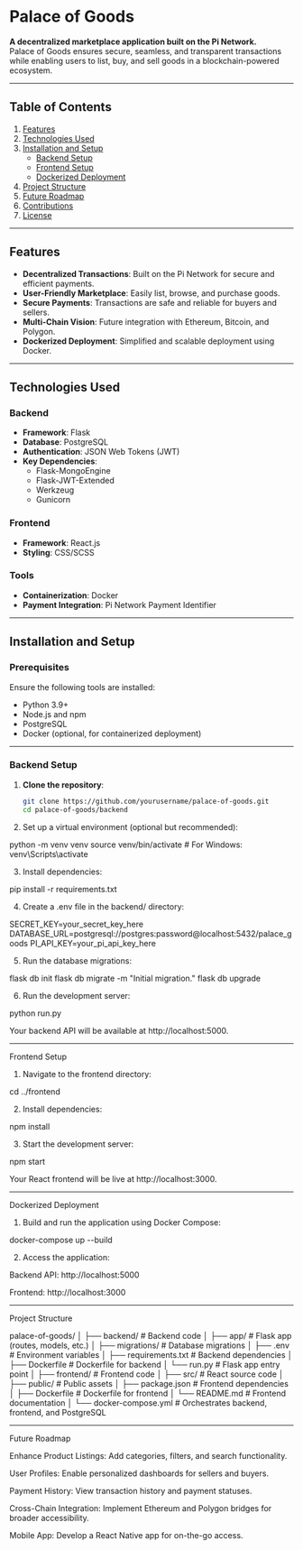 # Palace of Goods

**A decentralized marketplace application built on the Pi Network.**  
Palace of Goods ensures secure, seamless, and transparent transactions while enabling users to list, buy, and sell goods in a blockchain-powered ecosystem.

---

## Table of Contents

1. [Features](#features)
2. [Technologies Used](#technologies-used)
3. [Installation and Setup](#installation-and-setup)
   - [Backend Setup](#backend-setup)
   - [Frontend Setup](#frontend-setup)
   - [Dockerized Deployment](#dockerized-deployment)
4. [Project Structure](#project-structure)
5. [Future Roadmap](#future-roadmap)
6. [Contributions](#contributions)
7. [License](#license)

---

## Features

- **Decentralized Transactions**: Built on the Pi Network for secure and efficient payments.
- **User-Friendly Marketplace**: Easily list, browse, and purchase goods.
- **Secure Payments**: Transactions are safe and reliable for buyers and sellers.
- **Multi-Chain Vision**: Future integration with Ethereum, Bitcoin, and Polygon.
- **Dockerized Deployment**: Simplified and scalable deployment using Docker.

---

## Technologies Used

### Backend
- **Framework**: Flask  
- **Database**: PostgreSQL  
- **Authentication**: JSON Web Tokens (JWT)  
- **Key Dependencies**:  
  - Flask-MongoEngine  
  - Flask-JWT-Extended  
  - Werkzeug  
  - Gunicorn  

### Frontend
- **Framework**: React.js  
- **Styling**: CSS/SCSS  

### Tools
- **Containerization**: Docker  
- **Payment Integration**: Pi Network Payment Identifier  

---

## Installation and Setup

### Prerequisites

Ensure the following tools are installed:
- Python 3.9+
- Node.js and npm
- PostgreSQL
- Docker (optional, for containerized deployment)

---

### Backend Setup

1. **Clone the repository**:
   ```bash
   git clone https://github.com/yourusername/palace-of-goods.git
   cd palace-of-goods/backend
2. Set up a virtual environment (optional but recommended):

python -m venv venv
source venv/bin/activate  # For Windows: venv\Scripts\activate


3. Install dependencies:

pip install -r requirements.txt


4. Create a .env file in the backend/ directory:

SECRET_KEY=your_secret_key_here
DATABASE_URL=postgresql://postgres:password@localhost:5432/palace_goods
PI_API_KEY=your_pi_api_key_here


5. Run the database migrations:

flask db init
flask db migrate -m "Initial migration."
flask db upgrade


6. Run the development server:

python run.py



Your backend API will be available at http://localhost:5000.


---

Frontend Setup

1. Navigate to the frontend directory:

cd ../frontend


2. Install dependencies:

npm install


3. Start the development server:

npm start



Your React frontend will be live at http://localhost:3000.


---

Dockerized Deployment

1. Build and run the application using Docker Compose:

docker-compose up --build


2. Access the application:

Backend API: http://localhost:5000

Frontend: http://localhost:3000





---

Project Structure

palace-of-goods/
│
├── backend/                 # Backend code
│   ├── app/                 # Flask app (routes, models, etc.)
│   ├── migrations/          # Database migrations
│   ├── .env                 # Environment variables
│   ├── requirements.txt     # Backend dependencies
│   ├── Dockerfile           # Dockerfile for backend
│   └── run.py               # Flask app entry point
│
├── frontend/                # Frontend code
│   ├── src/                 # React source code
│   ├── public/              # Public assets
│   ├── package.json         # Frontend dependencies
│   ├── Dockerfile           # Dockerfile for frontend
│   └── README.md            # Frontend documentation
│
└── docker-compose.yml       # Orchestrates backend, frontend, and PostgreSQL


---

Future Roadmap

Enhance Product Listings: Add categories, filters, and search functionality.

User Profiles: Enable personalized dashboards for sellers and buyers.

Payment History: View transaction history and payment statuses.

Cross-Chain Integration: Implement Ethereum and Polygon bridges for broader accessibility.

Mobile App: Develop a React Native app for on-the-go access.


